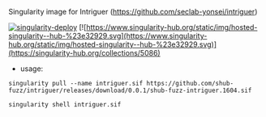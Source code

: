 Singularity image for Intriguer (https://github.com/seclab-yonsei/intriguer)

[![singularity-deploy](https://github.com/shub-fuzz/intriguer/actions/workflows/builder.yml/badge.svg?branch=main)](https://github.com/shub-fuzz/intriguer/actions/workflows/builder.yml)
[![https://www.singularity-hub.org/static/img/hosted-singularity--hub-%23e32929.svg](https://www.singularity-hub.org/static/img/hosted-singularity--hub-%23e32929.svg)](https://singularity-hub.org/collections/5086)

- usage:

```
singularity pull --name intriguer.sif https://github.com/shub-fuzz/intriguer/releases/download/0.0.1/shub-fuzz-intriguer.1604.sif

singularity shell intriguer.sif
```

